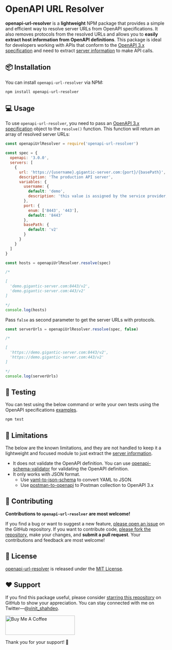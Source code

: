

# OpenAPI URL Resolver

**openapi-url-resolver** is a **lightweight** NPM package that provides a simple and efficient way to resolve server URLs from OpenAPI specifications. It also removes protocols from the resolved URLs and allows you to **easily extract host information from OpenAPI definitions**. This package is ideal for developers working with APIs that conform to the [OpenAPI 3.x specification](https://swagger.io/specification/) and need to extract [server information](https://spec.openapis.org/oas/v3.1.0#server-object) to make API calls.

## 📦 Installation

You can install `openapi-url-resolver` via NPM:

```bash
npm install openapi-url-resolver
```

## 💻 Usage

To use `openapi-url-resolver`, you need to pass an [OpenAPI 3.x specification](https://swagger.io/specification/) object to the `resolve()` function. This function will return an array of resolved server URLs:

```javascript
const openapiUrlResolver = require('openapi-url-resolver')

const spec = {
  openapi: '3.0.0',
  servers: [
    {
      url: 'https://{username}.gigantic-server.com:{port}/{basePath}',
      description: 'The production API server',
      variables: {
        username: {
          default: 'demo',
          description: 'this value is assigned by the service provider, in this example `gigantic-server.com`'
        },
        port: {
          enum: ['8443', '443'],
          default: '8443'
        },
        basePath: {
          default: 'v2'
        }
      }
    }
  ]
}

const hosts = openapiUrlResolver.resolve(spec)

/*

[
  'demo.gigantic-server.com:8443/v2',
  'demo.gigantic-server.com:443/v2'
]

*/
console.log(hosts)

```

Pass `false` as second parameter to get the server URLs with protocols.

```javascript
const serverUrls = openapiUrlResolver.resolve(spec, false)

/*

[
  'https://demo.gigantic-server.com:8443/v2',
  'https://demo.gigantic-server.com:443/v2'
]

*/
console.log(serverUrls)

```

## 🧪 Testing

You can test using the below command or write your own tests using the OpenAPI specifications [examples](./definitions/).

```bash
npm test
```

## 🚫 Limitations

The below are the known limitations, and they are not handled to keep it a lightweight and focused module to just extract the [server information](https://spec.openapis.org/oas/v3.1.0#server-object).

- It does not validate the OpenAPI definition. You can use [openapi-schema-validator](https://www.npmjs.com/package/openapi-schema-validator) for validating the OpenAPI definition.
- It only works with JSON format.
  - Use [yaml-to-json-schema](https://www.npmjs.com/package/yaml-to-json-schema) to convert YAML to JSON.
  - Use [postman-to-openapi](https://www.npmjs.com/package/postman-to-openapi) to Postman collection to OpenAPI 3.x

## 🤝 Contributing

**Contributions to `openapi-url-resolver` are most welcome!** 

If you find a bug or want to suggest a new feature, [please open an issue](https://github.com/vinitshahdeo/openapi-url-resolver/issues/new) on the GitHub repository. If you want to contribute code, [please fork the repository](https://github.com/vinitshahdeo/openapi-url-resolver/fork), make your changes, and **submit a pull request**. Your contributions and feedback are most welcome!

## 📝 License

[openapi-url-resolver](https://github.com/vinitshahdeo/openapi-url-resolver) is released under the [MIT License](./LICENSE).

## ❤️ Support

If you find this package useful, please consider [starring this repository]() on GitHub to show your appreciation. You can stay connected with me on Twitter—[@vinit_shahdeo](https://twitter.com/Vinit_Shahdeo).

<a href="https://www.buymeacoffee.com/vinitshahdeo" target="_blank"><img src="https://cdn.buymeacoffee.com/buttons/v2/default-yellow.png" alt="Buy Me A Coffee" style="height: 60px !important;width: 217px !important;" ></a>

Thank you for your support! 🙏
